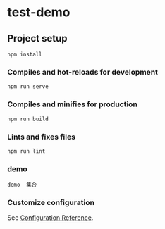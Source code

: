 # test-demo

## Project setup

```
npm install
```

### Compiles and hot-reloads for development

```
npm run serve
```

### Compiles and minifies for production

```
npm run build
```

### Lints and fixes files

```
npm run lint
```

### demo

```
demo  集合
```

### Customize configuration

See [Configuration Reference](https://cli.vuejs.org/config/).
